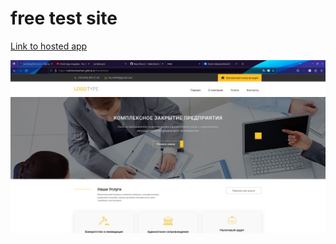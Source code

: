 # free test site

[Link to hosted app](https://rubchenkoartem.github.io/layoutofwebsitespageshtmlcssjs/)

![Preview for the Web Site](./Design/accordingtothelayout.jpg)
